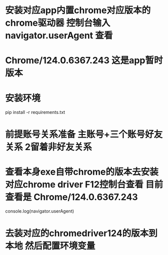 # 安装对应app内置chrome对应版本的chrome驱动器 控制台输入navigator.userAgent 查看
# Chrome/124.0.6367.243 这是app暂时版本
# 安装环境
pip install -r requirements.txt
# 前提账号关系准备 主账号+三个账号好友关系 2留着非好友关系
# 查看本身exe自带chrome的版本去安装对应chrome driver F12控制台查看 目前查看是 Chrome/124.0.6367.243
console.log(navigator.userAgent)
# 去装对应的chromedriver124的版本到本地 然后配置环境变量

























